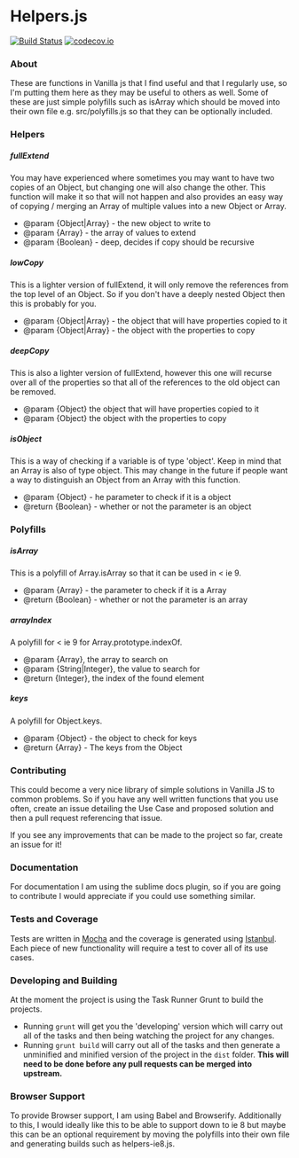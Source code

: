 Helpers.js
==

[![Build Status](https://travis-ci.org/danjford/helpersjs.svg?branch=master)](https://travis-ci.org/danjford/helpersjs)
[![codecov.io](https://codecov.io/github/danjford/helpersjs/coverage.svg?branch=master)](https://codecov.io/github/danjford/helpersjs?branch=master)

### About

These are functions in Vanilla js that I find useful and that I regularly use, so I'm putting them here as they may be useful to others as well. Some of these are just simple polyfills such as isArray which should be moved into their own file e.g. src/polyfills.js so that they can be optionally included.

### Helpers

##### fullExtend

You may have experienced where sometimes you may want to have two copies of an Object, but changing one will also change the other. This function will make it so that will not happen and also provides an easy way of copying / merging an Array of multiple values into a new Object or Array.

 * @param {Object|Array} - the new object to write to
 * @param {Array} - the array of values to extend
 * @param {Boolean} - deep, decides if copy should be recursive

##### lowCopy

This is a lighter version of fullExtend, it will only remove the references from the top level of an Object. So if you don't have a deeply nested Object then this is probably for you.

 * @param  {Object|Array} - the object that will have properties copied to it
 * @param  {Object|Array} - the object with the properties to copy

##### deepCopy

This is also a lighter version of fullExtend, however this one will recurse over all of the properties so that all of the references to the old object can be removed.

 * @param  {Object} the object that will have properties copied to it
 * @param  {Object} the object with the properties to copy

##### isObject

This is a way of checking if a variable is of type 'object'. Keep in mind that an Array is also of type object. This may change in the future if people want a way to distinguish an Object from an Array with this function.

 * @param  {Object} - he parameter to check if it is a object
 * @return {Boolean} - whether or not the parameter is an object

### Polyfills

##### isArray

This is a polyfill of Array.isArray so that it can be used in < ie 9.

 * @param  {Array} - the parameter to check if it is a Array
 * @return {Boolean} - whether or not the parameter is an array

##### arrayIndex

A polyfill for < ie 9 for Array.prototype.indexOf.

 * @param  {Array}, the array to search on
 * @param  {String|Integer}, the value to search for
 * @return {Integer}, the index of the found element

##### keys

A polyfill for Object.keys.

 * @param  {Object} - the object to check for keys
 * @return {Array} - The keys from the Object

### Contributing

This could become a very nice library of simple solutions in Vanilla JS to common problems. So if you have any well written functions that you use often, create an issue detailing the Use Case and proposed solution and then a pull request referencing that issue.

If you see any improvements that can be made to the project so far, create an issue for it!

### Documentation

For documentation I am using the sublime docs plugin, so if you are going to contribute I would appreciate if you could use something similar.

### Tests and Coverage

Tests are written in [Mocha](https://mochajs.org/) and the coverage is generated using [Istanbul](https://github.com/gotwarlost/istanbul). Each piece of new functionality will require a test to cover all of its use cases.

### Developing and Building

At the moment the project is using the Task Runner Grunt to build the projects.
- Running `grunt` will get you the 'developing' version which will carry out all of the tasks and then being watching the project for any changes.
- Running `grunt build` will carry out all of the tasks and then generate a unminified and minified version of the project in the `dist` folder. **This will need to be done before any pull requests can be merged into upstream.**

### Browser Support

To provide Browser support, I am using Babel and Browserify. Additionally to this, I would ideally like this to be able to support down to ie 8 but maybe this can be an optional requirement by moving the polyfills into their own file and generating builds such as helpers-ie8.js.


